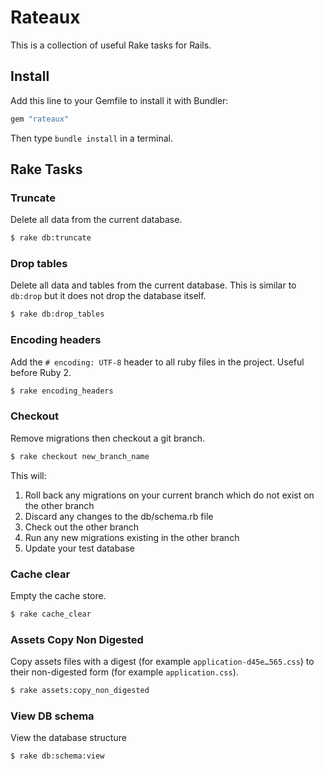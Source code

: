 # Rateaux

This is a collection of useful Rake tasks for Rails.

## Install

Add this line to your Gemfile to install it with Bundler:

```ruby
gem "rateaux"
```

Then type `bundle install` in a terminal.

## Rake Tasks

### Truncate

Delete all data from the current database.

```sh
$ rake db:truncate
```

### Drop tables

Delete all data and tables from the current database. This is similar to `db:drop` but it does not drop the database itself.

```sh
$ rake db:drop_tables
```

### Encoding headers

Add the `# encoding: UTF-8` header to all ruby files in the project. Useful before Ruby 2.

```sh
$ rake encoding_headers
```

### Checkout

Remove migrations then checkout a git branch.

```sh
$ rake checkout new_branch_name
```

This will:

1. Roll back any migrations on your current branch which do not exist on the
   other branch
2. Discard any changes to the db/schema.rb file
3. Check out the other branch
4. Run any new migrations existing in the other branch
5. Update your test database

### Cache clear

Empty the cache store.

```sh
$ rake cache_clear
```

### Assets Copy Non Digested

Copy assets files with a digest (for example `application-d45e…565.css`) to their non-digested form (for example `application.css`).

```sh
$ rake assets:copy_non_digested
```

### View DB schema

View the database structure

```sh
$ rake db:schema:view
```
